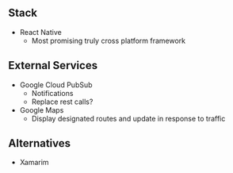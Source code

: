 ## Stack 
* React Native
  * Most promising truly cross platform framework

## External Services
* Google Cloud PubSub
  * Notifications
  * Replace rest calls?
* Google Maps
  * Display designated routes and update in response to traffic

## Alternatives
* Xamarim
